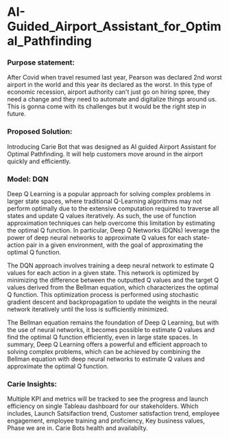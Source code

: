 
# AI-Guided_Airport_Assistant_for_Optimal_Pathfinding

### Purpose statement:

After Covid when travel resumed last year, Pearson was declared 2nd worst airport in the world and this year its declared as the worst. In this type of economic recession, airport authority can't just go on hiring spree, they need a change and they need to automate and digitalize things around us. This is gonna come with its challenges but it would be the right step in future. 

### Proposed Solution: 

Introducing Carie Bot that was designed as AI guided Airport Assistant for Optimal Pathfinding. It will help customers move around in the airport quickly and efficiently.

### Model: DQN

Deep Q Learning is a popular approach for solving complex problems in larger state spaces, where traditional Q-Learning algorithms may not perform optimally due to the extensive computation required to traverse all states and update Q values iteratively. As such, the use of function approximation techniques can help overcome this limitation by estimating the optimal Q function. In particular, Deep Q Networks (DQNs) leverage the power of deep neural networks to approximate Q values for each state-action pair in a given environment, with the goal of approximating the optimal Q function.

The DQN approach involves training a deep neural network to estimate Q values for each action in a given state. This network is optimized by minimizing the difference between the outputted Q values and the target Q values derived from the Bellman equation, which characterizes the optimal Q function. This optimization process is performed using stochastic gradient descent and backpropagation to update the weights in the neural network iteratively until the loss is sufficiently minimized.

The Bellman equation remains the foundation of Deep Q Learning, but with the use of neural networks, it becomes possible to estimate Q values and find the optimal Q function efficiently, even in large state spaces. In summary, Deep Q Learning offers a powerful and efficient approach to solving complex problems, which can be achieved by combining the Bellman equation with deep neural networks to estimate Q values and approximate the optimal Q function.

### Carie Insights: 

Multiple KPI and metrics will be tracked to see the progress and launch efficiency on single Tableau dashboard for our stakeholders. Which includes, Launch Satsifaction trend, Customer satisfaction trend, employee engagement, employee training and proficiency, Key business values, Phase we are in. Carie Bots health and availabilty.
